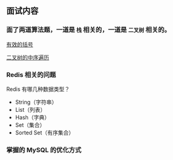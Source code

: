## 面试内容
 
### 面了两道算法题，一道是 `栈` 相关的，一道是 `二叉树` 相关的。

[有效的括号](https://leetcode-cn.com/problems/valid-parentheses/)

[二叉树的中序遍历](https://leetcode-cn.com/problems/binary-tree-inorder-traversal/)


### Redis 相关的问题
Redis 有哪几种数据类型？

* String（字符串）
* List（列表）
* Hash（字典）
* Set（集合）
* Sorted Set（有序集合）

### 掌握的 MySQL 的优化方式
